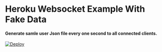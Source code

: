 # Heroku Websocket Example With Fake Data

#### Generate samle user Json file every one second to all connected clients.


[![Deploy](https://www.herokucdn.com/deploy/button.svg)](https://heroku.com/deploy)
